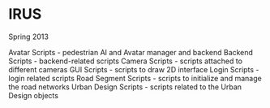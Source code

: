 IRUS
====

Spring 2013

Avatar Scripts  - pedestrian AI and Avatar manager and backend
Backend Scripts - backend-related scripts
Camera Scripts  - scripts attached to different cameras
GUI Scripts     - scripts to draw 2D interface
Login Scripts   - login related scripts
Road Segment Scripts - scripts to initialize and manage the road networks
Urban Design Scripts - scripts related to the Urban Design objects

